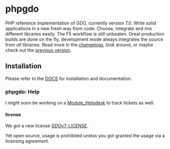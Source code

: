 # phpgdo

PHP reference implementation of GDO, currently version 7.0.
Write solid applications in a new fresh way from code.
Choose, integrate and mix different libraries easily.
The F5 workflow is still unbeaten.
Great production builds are done on the fly, development mode always integrates the source from *all* libraries.
Read more in the [changelogs](./DOCS/GDO7_CHANGELOG.md), look around, or maybe check out the [previous version](https://github.com/gizmore/gdo6).


## Installation

Please refer to the [DOCS](./DOCS/GDO7_Installation.md) for installation and documentation.


### phpgdo: Help

I might soon be working on a [Module_Helpdesk](http://github.com/gizmore/phpgdo-helpdesk) to track tickets as well.


#### license

We got a new license [GDOv7-LICENSE](LICENSE).

Yet open source, usage is prohibited unless you got granted the usage via a licensing agreement.
